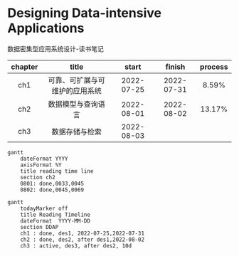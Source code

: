 # Designing Data-intensive Applications
 数据密集型应用系统设计-读书笔记
 
| chapter |title| start | finish |process|
| :-----:| :----: | :----: |:----: |:----: |
|ch1|可靠、可扩展与可维护的应用系统|2022-07-25|2022-07-31|8.59%|
|ch2|数据模型与查询语言|2022-08-01|2022-08-02|13.17%|
|ch3|数据存储与检索|2022-08-03|||

```mermaid
gantt
	dateFormat YYYY
	axisFormat %Y
	title reading time line
	section ch2
	0801: done,0033,0045
	0802: done,0045,0069
```
	



```mermaid
gantt
    todayMarker off
    title Reading Timeline
    dateFormat  YYYY-MM-DD
    section DDAP
    ch1 : done, des1, 2022-07-25,2022-07-31
    ch2 : done, des2, after des1,2022-08-02
    ch3 : active, des3, after des2, 10d
```

 
